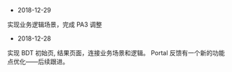 - 2018-12-29

实现业务逻辑场景，完成 PA3 调整

- 2018-12-28

实现 BDT 初始页, 结果页面，连接业务场景和逻辑。
Portal 反馈有一个新的功能点优化——后续跟进。
